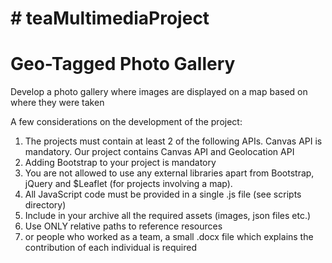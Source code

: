 # # teaMultimediaProject


 # Geo-Tagged Photo Gallery 
 Develop a photo gallery where images are displayed on a map based on where they were taken


 A few considerations on the development of the project:

1. The projects must contain at least 2 of the following APIs. Canvas API is mandatory. Our project contains Canvas API and Geolocation API
2. Adding Bootstrap to your project is mandatory
3. You are not allowed to use any external libraries apart from Bootstrap, jQuery and $Leaflet (for projects involving a map).
4. All JavaScript code must be provided in a single .js file (see scripts directory)
5. Include in your archive all the required assets (images, json files etc.) 
6.  Use ONLY relative paths to reference resources
7.  or people who worked as a team, a small .docx file which explains the contribution of each individual is required

